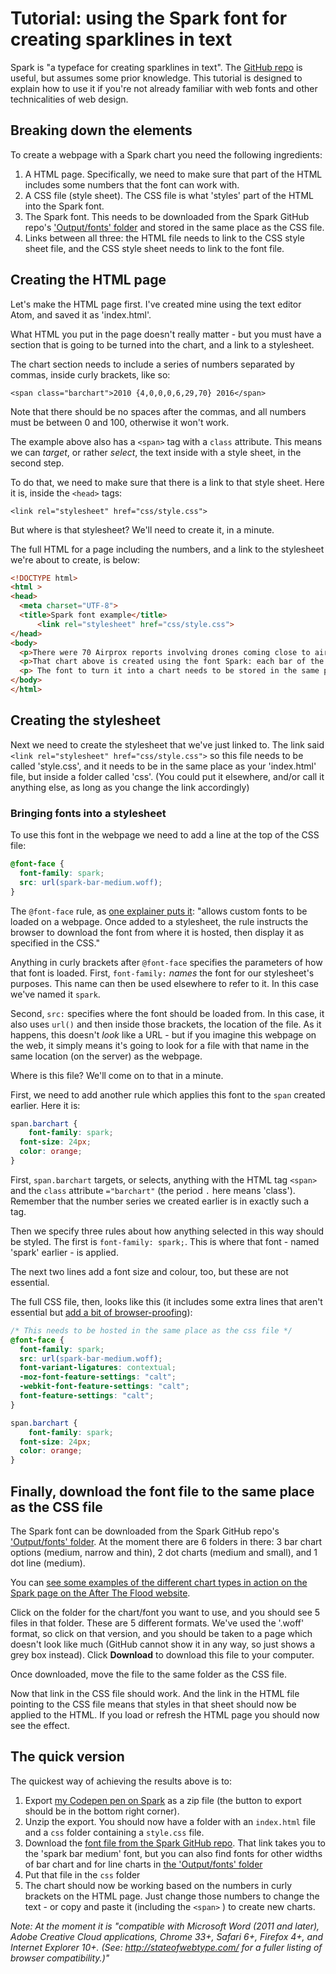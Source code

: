 # Tutorial: using the Spark font for creating sparklines in text

Spark is "a typeface for creating sparklines in text". The [GitHub repo](https://github.com/aftertheflood/spark) is useful, but assumes some prior knowledge. This tutorial is designed to explain how to use it if you're not already familiar with web fonts and other technicalities of web design.

## Breaking down the elements

To create a webpage with a Spark chart you need the following ingredients:

1. A HTML page. Specifically, we need to make sure that part of the HTML includes some numbers that the font can work with.
2. A CSS file (style sheet). The CSS file is what 'styles' part of the HTML into the Spark font.
3. The Spark font. This needs to be downloaded from the Spark GitHub repo's ['Output/fonts' folder](https://github.com/paulbradshaw/spark/tree/master/Output/Webfonts) and stored in the same place as the CSS file.
4. Links between all three: the HTML file needs to link to the CSS style sheet file, and the CSS style sheet needs to link to the font file.

## Creating the HTML page

Let's make the HTML page first. I've created mine using the text editor Atom, and saved it as 'index.html'.

What HTML you put in the page doesn't really matter - but you must have a section that is going to be turned into the chart, and a link to a stylesheet.

The chart section needs to include a series of numbers separated by commas, inside curly brackets, like so:

`<span class="barchart">2010 {4,0,0,0,6,29,70} 2016</span>`

Note that there should be no spaces after the commas, and all numbers must be between 0 and 100, otherwise it won't work.

The example above also has a `<span>` tag with a `class` attribute. This means we can *target*, or rather *select*, the text inside with a style sheet, in the second step.

To do that, we need to make sure that there is a link to that style sheet. Here it is, inside the `<head>` tags:

`<link rel="stylesheet" href="css/style.css">`

But where is that stylesheet? We'll need to create it, in a minute.

The full HTML for a page including the numbers, and a link to the stylesheet we're about to create, is below:

```html
<!DOCTYPE html>
<html >
<head>
  <meta charset="UTF-8">
  <title>Spark font example</title>
      <link rel="stylesheet" href="css/style.css">
</head>
<body>
  <p>There were 70 Airprox reports involving drones coming close to aircraft over the UK in 2016 - compared to 29 in 2015 and just 6 in 2014. There were no incidents at all between 2011 and 2013: <span class="barchart">2010 {4,0,0,0,6,29,70} 2016</span>. There have been 33 incidents up to May 2017. </p>
  <p>That chart above is created using the font Spark: each bar of the chart is actually a number.</p>
  <p> The font to turn it into a chart needs to be stored in the same place as the CSS file.</p>
</body>
</html>
```

## Creating the stylesheet

Next we need to create the stylesheet that we've just linked to. The link said `<link rel="stylesheet" href="css/style.css">` so this file needs to be called 'style.css', and it needs to be in the same place as your 'index.html' file, but inside a folder called 'css'. (You could put it elsewhere, and/or call it anything else, as long as you change the link accordingly)

### Bringing fonts into a stylesheet

To use this font in the webpage we need to add a line at the top of the CSS file:

```css
@font-face {
  font-family: spark;
  src: url(spark-bar-medium.woff);
}
```

The `@font-face` rule, as [one explainer puts it](https://css-tricks.com/snippets/css/using-font-face/): "allows custom fonts to be loaded on a webpage. Once added to a stylesheet, the rule instructs the browser to download the font from where it is hosted, then display it as specified in the CSS."

Anything in curly brackets after `@font-face` specifies the parameters of how that font is loaded. First, `font-family:` *names* the font for our stylesheet's purposes. This name can then be used elsewhere to refer to it. In this case we've named it `spark`.

Second, `src:` specifies where the font should be loaded from. In this case, it also uses `url()` and then inside those brackets, the location of the file. As it happens, this doesn't *look* like a URL - but if you imagine this webpage on the web, it simply means it's going to look for a file with that name in the same location (on the server) as the webpage.

Where is this file? We'll come on to that in a minute.

First, we need to add another rule which applies this font to the `span` created earlier. Here it is:

```css
span.barchart {
    font-family: spark;
  font-size: 24px;
  color: orange;
}
```

First, `span.barchart` targets, or selects, anything with the HTML tag `<span>` and the `class` attribute `="barchart"` (the period `.` here means 'class'). Remember that the number series we created earlier is in exactly such a tag.

Then we specify three rules about how anything selected in this way should be styled. The first is `font-family: spark;`. This is where that font - named 'spark' earlier - is applied.

The next two lines add a font size and colour, too, but these are not essential.

The full CSS file, then, looks like this (it includes some extra lines that aren't essential but [add a bit of browser-proofing](https://helpx.adobe.com/typekit/using/open-type-syntax.html#calt)):

```css
/* This needs to be hosted in the same place as the css file */
@font-face {
  font-family: spark;
  src: url(spark-bar-medium.woff);
  font-variant-ligatures: contextual;
  -moz-font-feature-settings: "calt";
  -webkit-font-feature-settings: "calt";
  font-feature-settings: "calt";
}

span.barchart {
    font-family: spark;
  font-size: 24px;
  color: orange;
}
```

## Finally, download the font file to the same place as the CSS file

The Spark font can be downloaded from the Spark GitHub repo's ['Output/fonts' folder](https://github.com/paulbradshaw/spark/tree/master/Output/Webfonts). At the moment there are 6 folders in there: 3 bar chart options (medium, narrow and thin), 2 dot charts (medium and small), and 1 dot line (medium).

You can [see some examples of the different chart types in action on the Spark page on the After The Flood website](http://aftertheflood.co/projects/atf-spark).

Click on the folder for the chart/font you want to use, and you should see 5 files in that folder. These are 5 different formats. We've used the '.woff' format, so click on that version, and you should be taken to a page which doesn't look like much (GitHub cannot show it in any way, so just shows a grey box instead). Click **Download** to download this file to your computer.

Once downloaded, move the file to the same folder as the CSS file.

Now that link in the CSS file should work. And the link in the HTML file pointing to the CSS file means that styles in that sheet should now be applied to the HTML. If you load or refresh the HTML page you should now see the effect.


## The quick version

The quickest way of achieving the results above is to:

1. Export [my Codepen pen on Spark](https://codepen.io/paulbradshaw/pen/zEBzmE) as a zip file (the button to export should be in the bottom right corner).
2. Unzip the export. You should now have a folder with an `index.html` file and a `css` folder containing a `style.css` file.
3. Download the [font file from the Spark GitHub repo](https://github.com/paulbradshaw/spark/blob/master/Output/Webfonts/Bar%20-%20medium/spark-bar-medium.woff). That link takes you to the 'spark bar medium' font, but you can also find fonts for other widths of bar chart and for line charts in [the 'Output/fonts' folder](https://github.com/paulbradshaw/spark/tree/master/Output/Webfonts)
4. Put that file in the `css` folder
5. The chart should now be working based on the numbers in curly brackets on the HTML page. Just change those numbers to change the text - or copy and paste it (including the `<span>` ) to create new charts.

*Note: At the moment it is "compatible with Microsoft Word (2011 and later), Adobe Creative Cloud applications, Chrome 33+, Safari 6+, Firefox 4+, and Internet Explorer 10+. (See: http://stateofwebtype.com/ for a fuller listing of browser compatibility.)"*
